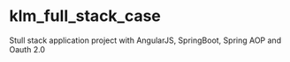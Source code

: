 # klm_full_stack_case
Stull stack application project with AngularJS, SpringBoot, Spring AOP and Oauth 2.0
